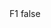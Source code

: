 <?xml version="1.0" encoding="UTF-8"?>
<CustomMetadata xmlns="http://soap.sforce.com/2006/04/metadata">
    <label>F1</label>
    <protected>false</protected>
</CustomMetadata>
